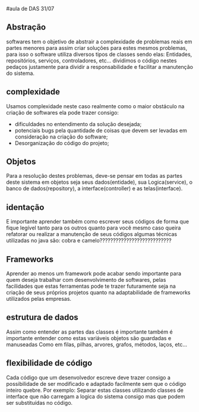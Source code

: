 #aula de DAS 31/07

## Abstração

softwares tem o objetivo de abstrair a complexidade de problemas reais em partes menores para assim criar soluções para estes mesmos problemas,
para isso o software utiliza diversos tipos de classes sendo elas: Entidades, repositórios, serviços, controladores, etc...
dividimos o código nestes pedaços justamente para dividir a responsabilidade e facilitar a manutenção do sistema. 


## complexidade

Usamos complexidade neste caso realmente como o maior obstáculo na criação de softwares ela pode trazer consigo:

- dificuldades no entendimento da solução desejada;
- potenciais bugs pela quantidade de coisas que devem ser levadas em consideração na criação do software;
- Desorganização do código do projeto;


## Objetos

Para a resolução destes problemas, deve-se pensar em todas as partes deste sistema em objetos seja seus dados(entidade), sua Logica(service),
o banco de dados(repository), a interface(controller) e as telas(interface).

## identação

E importante aprender também como escrever seus códigos de forma que fique legível tanto para os outros quanto para você mesmo caso queira
refatorar ou realizar a manutenção de seus códigos algumas técnicas utilizadas no java são: cobra e camelo???????????????????????????

## Frameworks

Aprender ao menos um framework pode acabar sendo importante para quem deseja trabalhar com desenvolvimento de softwares, pelas facilidades
que estas ferramentas pode te trazer futuramente seja na criação de seus próprios projetos quanto na adaptabilidade de frameworks utilizados pelas empresas.

## estrutura de dados

Assim como entender as partes das classes é importante também é importante entender como estas variáveis objetos são guardadas e manuseadas
Como em filas, pilhas, arvores, grafos, métodos, laços, etc...

## flexibilidade de código

Cada código que um desenvolvedor escreve deve trazer consigo a possibilidade de ser modificado e adaptado facilmente sem que o código inteiro quebre. Por exemplo: Separar estas classes utilizando classes de interface que não carregam a logica do sistema consigo mas que podem ser substituídas no código.